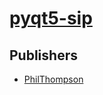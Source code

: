 # [pyqt5-sip](https://pypi.org/project/pyqt5-sip)



## Publishers
- [PhilThompson](https://pypi.org/user/PhilThompson)

